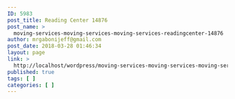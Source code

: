 ```yaml
---
ID: 5983
post_title: Reading Center 14876
post_name: >
  moving-services-moving-services-moving-services-readingcenter-14876
author: mrgabonijeff@gmail.com
post_date: 2018-03-28 01:46:34
layout: page
link: >
  http://localhost/wordpress/moving-services-moving-services-moving-services-readingcenter-14876/
published: true
tags: [ ]
categories: [ ]
---
```

